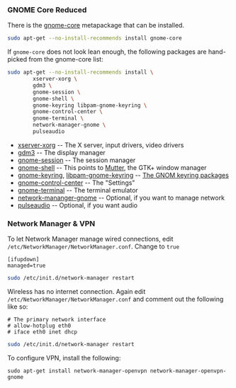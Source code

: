 ### GNOME Core Reduced

There is the [gnome-core](https://packages.debian.org/bullseye/gnome-core) metapackage that can be installed.

```bash
sudo apt-get --no-install-recommends install gnome-core
```

If `gnome-core` does not look lean enough, the following packages are hand-picked from the gnome-core list:

```bash
sudo apt-get --no-install-recommends install \
        xserver-xorg \
        gdm3 \
        gnome-session \
        gnome-shell \
        gnome-keyring libpam-gnome-keyring \
        gnome-control-center \
        gnome-terminal \
        network-manager-gnome \
        pulseaudio
```

* [xserver-xorg](https://packages.debian.org/bullseye/xserver-xorg) -- The X server, input drivers, video drivers
* [gdm3](https://packages.debian.org/bullseye/gdm3) -- The display manager
* [gnome-session](https://packages.debian.org/bullseye/gnome-session) -- The session manager
* [gnome-shell](https://packages.debian.org/bullseye/gnome-shell) -- This points to [Mutter](https://packages.debian.org/bullseye/mutter), the GTK+ window manager
* [gnome-keyring](https://packages.debian.org/bullseye/gnome-keyring), [libpam-gnome-keyring](https://packages.debian.org/bullseye/libpam-gnome-keyring) -- [The GNOM keyring packages](https://wiki.archlinux.org/index.php/GNOME/Keyring)
* [gnome-control-center](https://packages.debian.org/bullseye/gnome-control-center) -- The "Settings"
* [gnome-terminal](https://packages.debian.org/bullseye/gnome-terminal) -- The terminal emulator
* [network-mananger-gnome](https://packages.debian.org/bullseye/network-manager-gnome) -- Optional, if you want to manage network
* [pulseaudio](https://packages.debian.org/bullseye/pulseaudio) -- Optional, if you want audio


### Network Manager & VPN

To let Network Manager manage wired connections, edit `/etc/NetworkManager/NetworkManager.conf`. Change to `true`
```
[ifupdown]
managed=true
```
```bash
sudo /etc/init.d/network-manager restart
```

Wireless has no internet connection. Again edit `/etc/NetworkManager/NetworkManager.conf` and comment out the following like so:
```
# The primary network interface
# allow-hotplug eth0
# iface eth0 inet dhcp
```
```bash
sudo /etc/init.d/network-manager restart
```

To configure VPN, install the following:

`sudo apt-get install network-manager-openvpn network-manager-openvpn-gnome`
